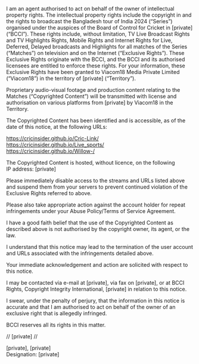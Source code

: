 I am an agent authorised to act on behalf of the owner of intellectual
property rights. The intellectual property rights include the
copyright in and the rights to broadcast the Bangladesh tour of India
2024 (“Series”) organised under the auspices of the Board of Control
for Cricket in [private] (“BCCI”). These rights include, without
limitation, TV Live Broadcast Rights and TV Highlights Rights, Mobile
Rights and Internet Rights for Live, Deferred, Delayed broadcasts and
Highlights for all matches of the Series (“Matches”) on television and
on the Internet (“Exclusive Rights”). These Exclusive Rights originate
with the BCCI, and the BCCI and its authorised licensees are entitled
to enforce these rights. For your information, these Exclusive Rights
have been granted to Viacom18 Media Private Limited (“Viacom18”) in
the territory of [private] (“Territory”).

Proprietary audio-visual footage and production content relating to
the Matches (“Copyrighted Content”) will be transmitted with license
and authorisation on various platforms from [private] by Viacom18 in the
Territory.

The Copyrighted Content has been identified and is accessible, as of
the date of this notice, at the following URLs:

https://cricinsider.github.io/Cric-Link/  
https://cricinsider.github.io/Live_sports/  
https://cricinsider.github.io/Willow-/

The Copyrighted Content is hosted, without licence, on the following  
IP address: [private]

Please immediately disable access to the streams and URLs listed above
and suspend them from your servers to prevent continued violation of
the Exclusive Rights referred to above.

Please also take appropriate action against the account holder for
repeat infringements under your Abuse Policy/Terms of Service
Agreement.

I have a good faith belief that the use of the Copyrighted Content as
described above is not authorised by the copyright owner, its agent,
or the law.

I understand that this notice may lead to the termination of the user
account and URLs associated with the infringements detailed above.

Your immediate acknowledgement and action are solicited with respect
to this notice.

I may be contacted via e-mail at [private], via fax
on [private], or at BCCI Rights, Copyright Integrity
International, [private] in relation to
this notice.

I swear, under the penalty of perjury, that the information in this
notice is accurate and that I am authorised to act on behalf of the
owner of an exclusive right that is allegedly infringed.

BCCI reserves all its rights in this matter.

// [private] //

[private], [private]  
Designation: [private]
